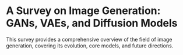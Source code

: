 # A Survey on Image Generation: GANs, VAEs, and Diffusion Models

This survey provides a comprehensive overview of the field of image generation, covering its evolution, core models, and future directions.
